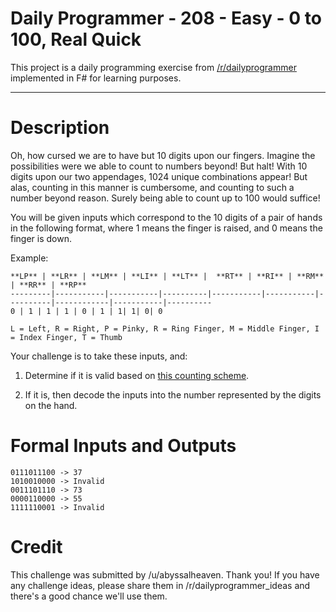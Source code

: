 # Daily Programmer - 208 - Easy - 0 to 100, Real Quick

This project is a daily programming exercise from [/r/dailyprogrammer](https://www.reddit.com/r/dailyprogrammer/comments/4z04vj/20160822_challenge_280_easy_0_to_100_real_quick/) 
implemented in F# for learning purposes.

----

# Description

Oh, how cursed we are to have but 10 digits upon our fingers. Imagine the possibilities were we able to count to numbers beyond! But halt! With 10 digits upon our two appendages, 1024 unique combinations appear! But alas, counting in this manner is cumbersome, and counting to such a number beyond reason. Surely being able to count up to 100 would suffice!


You will be given inputs which correspond to the 10 digits of a pair of hands in the following format, where 1 means the finger is raised, and 0 means the finger is down.

Example:

    **LP** | **LR** | **LM** | **LI** | **LT** |  **RT** | **RI** | **RM** | **RR** | **RP**
    ---------|-----------|-----------|----------|-----------|-----------|----------|------------|-----------|----------
    0 | 1 | 1 | 1 | 0 | 1 | 1| 1| 0| 0
    
    L = Left, R = Right, P = Pinky, R = Ring Finger, M = Middle Finger, I = Index Finger, T = Thumb


Your challenge is to take these inputs, and:

1. Determine if it is valid based on [this counting scheme](http://www.wikihow.com/Count-to-99-on-Your-Fingers). 

2. If it is, then decode the inputs into the number represented by the digits on the hand.

# Formal Inputs and Outputs


    0111011100 -> 37
    1010010000 -> Invalid
    0011101110 -> 73
    0000110000 -> 55
    1111110001 -> Invalid

# Credit

This challenge was submitted by /u/abyssalheaven. Thank you! If you have any challenge ideas, please share them in /r/dailyprogrammer_ideas and there's a good chance we'll use them. 